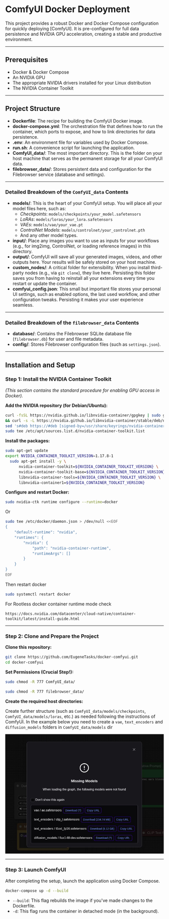# ComfyUI Docker Deployment

This project provides a robust Docker and Docker Compose configuration for quickly deploying [ComfyUI]. It is pre-configured for full data persistence and NVIDIA GPU acceleration, creating a stable and productive environment.

---

## Prerequisites

- Docker & Docker Compose
- An NVIDIA GPU
- The appropriate NVIDIA drivers installed for your Linux distribution
- The NVIDIA Container Toolkit

---

## Project Structure

- **Dockerfile**: The recipe for building the ComfyUI Docker image.
- **docker-compose.yml**: The orchestration file that defines how to run the container, which ports to expose, and how to link directories for data persistence.
- **.env**: An environment file for variables used by Docker Compose.
- **run.sh**: A convenience script for launching the application.
- **ComfyUI_data/**: The most important directory. This is the folder on your host machine that serves as the permanent storage for all your ComfyUI data.
- **filebrowser_data/**: Stores persistent data and configuration for the Filebrowser service (database and settings).

---

### Detailed Breakdown of the `ComfyUI_data` Contents

- **models/**: This is the heart of your ComfyUI setup. You will place all your model files here, such as:
  - *Checkpoints*: `models/checkpoints/your_model.safetensors`
  - *LoRAs*: `models/loras/your_lora.safetensors`
  - *VAEs*: `models/vae/your_vae.pt`
  - *ControlNet Models*: `models/controlnet/your_controlnet.pth`
  - And any other model types.
- **input/**: Place any images you want to use as inputs for your workflows (e.g., for img2img, ControlNet, or loading reference images) in this directory.
- **output/**: ComfyUI will save all your generated images, videos, and other outputs here. Your results will be safely stored on your host machine.
- **custom_nodes/**: A critical folder for extensibility. When you install third-party nodes (e.g., via `git clone`), they live here. Persisting this folder saves you from having to reinstall all your extensions every time you restart or update the container.
- **comfyui_config.json**: This small but important file stores your personal UI settings, such as enabled options, the last used workflow, and other configuration tweaks. Persisting it makes your user experience seamless.

---

### Detailed Breakdown of the `filebrowser_data` Contents

- **database/**: Contains the Filebrowser SQLite database file (`filebrowser.db`) for user and file metadata.
- **config/**: Stores Filebrowser configuration files (such as `settings.json`).

---

## Installation and Setup

### Step 1: Install the NVIDIA Container Toolkit

*(This section contains the standard procedure for enabling GPU access in Docker).*

**Add the NVIDIA repository (for Debian/Ubuntu):**

```bash
curl -fsSL https://nvidia.github.io/libnvidia-container/gpgkey | sudo gpg --dearmor -o /usr/share/keyrings/nvidia-container-toolkit-keyring.gpg \
&& curl -s -L https://nvidia.github.io/libnvidia-container/stable/deb/nvidia-container-toolkit.list | \
sed 's#deb https://#deb [signed-by=/usr/share/keyrings/nvidia-container-toolkit-keyring.gpg] https://#g' | \
sudo tee /etc/apt/sources.list.d/nvidia-container-toolkit.list
```

**Install the packages:**

```bash
sudo apt-get update
export NVIDIA_CONTAINER_TOOLKIT_VERSION=1.17.8-1
  sudo apt-get install -y \
      nvidia-container-toolkit=${NVIDIA_CONTAINER_TOOLKIT_VERSION} \
      nvidia-container-toolkit-base=${NVIDIA_CONTAINER_TOOLKIT_VERSION} \
      libnvidia-container-tools=${NVIDIA_CONTAINER_TOOLKIT_VERSION} \
      libnvidia-container1=${NVIDIA_CONTAINER_TOOLKIT_VERSION}
```

**Configure and restart Docker:**

```bash
sudo nvidia-ctk runtime configure --runtime=docker
```

Or 

```bash
sudo tee /etc/docker/daemon.json > /dev/null <<EOF
{
    "default-runtime": "nvidia",
    "runtimes": {
        "nvidia": {
            "path": "nvidia-container-runtime",
            "runtimeArgs": []
        }
    }
}
EOF
```

Then restart docker 

```bash
sudo systemctl restart docker
```

For Rootless docker container runtime mode check 

```url
https://docs.nvidia.com/datacenter/cloud-native/container-toolkit/latest/install-guide.html
```  

---

### Step 2: Clone and Prepare the Project

**Clone this repository:**

```bash
git clone https://github.com/EugeneTasks/docker-comfyui.git
cd docker-comfyui
```

**Set Permissions (Crucial Step!):**

```bash
sudo chmod -R 777 ComfyUI_data/
```
```bash
sudo chmod -R 777 filebrowser_data/
```
**Create the required host directories:**

Create further structure (such as `ComfyUI_data/models/checkpoints`, `ComfyUI_data/models/loras`, etc.) as needed following the instructions of ComfyUI. In the example below you need to create a `vae`, `text_encoders` and `diffusion_models` folders in `ComfyUI_data/models` dir

![](README_IMG/MissingModels.png)

---

### Step 3: Launch ComfyUI

After completing the setup, launch the application using Docker Compose.

```bash
docker-compose up -d --build
```

- `--build`: This flag rebuilds the image if you've made changes to the Dockerfile.
- `-d`: This flag runs the container in detached mode (in the background).

